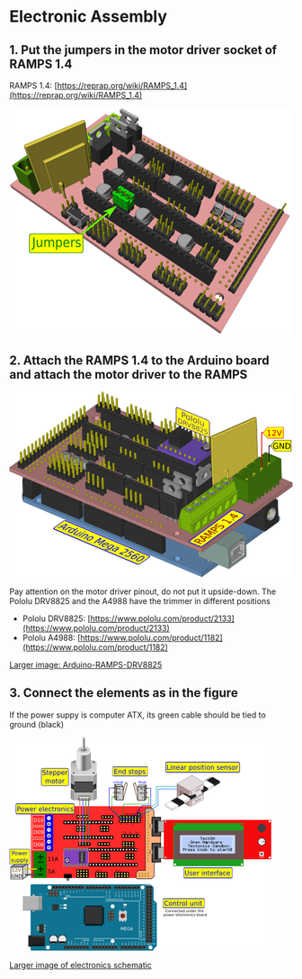 # Electronic Assembly

## 1. Put the jumpers in the motor driver socket of RAMPS 1.4

RAMPS 1.4: [https://reprap.org/wiki/RAMPS_1.4](https://reprap.org/wiki/RAMPS_1.4)

![RAMPS-jumpers](./ramps_jumpers.png)

## 2. Attach the RAMPS 1.4 to the Arduino board and attach the motor driver to the RAMPS


![Arduino-RAMPS-DRV8825](./arduino_ramps_pololu_sm.png)



Pay attention on the motor driver pinout, do not put it upside-down.
The Pololu DRV8825 and the A4988 have the trimmer in different positions

- Pololu DRV8825: [https://www.pololu.com/product/2133](https://www.pololu.com/product/2133)
- Pololu A4988: [https://www.pololu.com/product/1182](https://www.pololu.com/product/1182)



[Larger image: Arduino-RAMPS-DRV8825](./arduino_ramps_pololu.png)

## 3. Connect the elements as in the figure

If the power suppy is computer ATX, its green cable should be tied to ground (black)

![Electronics schematic](./electronics_sch.png)

[Larger image of electronics schematic](./electronics_sch_big.png)


